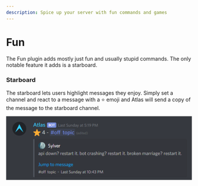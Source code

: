 ```yaml
---
description: Spice up your server with fun commands and games
---
```


# Fun

The Fun plugin adds mostly just fun and usually stupid commands. The only notable feature it adds is a starboard.

### Starboard

The starboard lets users highlight messages they enjoy. Simply set a channel and react to a message with a ⭐ emoji and Atlas will send a copy of the message to the starboard channel.

![](../.gitbook/assets/l5vil.png) 


